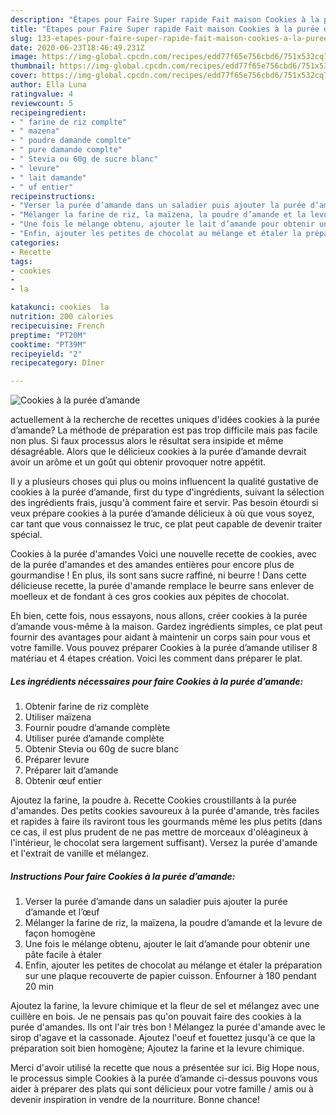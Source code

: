 ```yaml
---
description: "Étapes pour Faire Super rapide Fait maison Cookies à la purée d’amande"
title: "Étapes pour Faire Super rapide Fait maison Cookies à la purée d’amande"
slug: 133-etapes-pour-faire-super-rapide-fait-maison-cookies-a-la-puree-damande
date: 2020-06-23T18:46:49.231Z
image: https://img-global.cpcdn.com/recipes/edd77f65e756cbd6/751x532cq70/cookies-a-la-puree-damande-photo-principale-de-la-recette.jpg
thumbnail: https://img-global.cpcdn.com/recipes/edd77f65e756cbd6/751x532cq70/cookies-a-la-puree-damande-photo-principale-de-la-recette.jpg
cover: https://img-global.cpcdn.com/recipes/edd77f65e756cbd6/751x532cq70/cookies-a-la-puree-damande-photo-principale-de-la-recette.jpg
author: Ella Luna
ratingvalue: 4
reviewcount: 5
recipeingredient:
- " farine de riz complte"
- " mazena"
- " poudre damande complte"
- " pure damande complte"
- " Stevia ou 60g de sucre blanc"
- " levure"
- " lait damande"
- " uf entier"
recipeinstructions:
- "Verser la purée d’amande dans un saladier puis ajouter la purée d’amande et l’œuf"
- "Mélanger la farine de riz, la maïzena, la poudre d’amande et la levure de façon homogène"
- "Une fois le mélange obtenu, ajouter le lait d’amande pour obtenir une pâte facile à étaler"
- "Enfin, ajouter les petites de chocolat au mélange et étaler la préparation sur une plaque recouverte de papier cuisson. Enfourner à 180 pendant 20 min"
categories:
- Recette
tags:
- cookies
- 
- la

katakunci: cookies  la 
nutrition: 200 calories
recipecuisine: French
preptime: "PT20M"
cooktime: "PT39M"
recipeyield: "2"
recipecategory: Dîner

---
```



![Cookies à la purée d’amande](https://img-global.cpcdn.com/recipes/edd77f65e756cbd6/751x532cq70/cookies-a-la-puree-damande-photo-principale-de-la-recette.jpg)

actuellement à la recherche de recettes uniques d'idées cookies à la purée d’amande? La méthode de préparation est pas trop difficile mais pas facile non plus. Si faux processus alors le résultat sera insipide et même désagréable. Alors que le délicieux cookies à la purée d’amande devrait avoir un arôme et un goût qui obtenir provoquer notre appétit.

Il y a plusieurs choses qui plus ou moins influencent la qualité gustative de cookies à la purée d’amande, first du type d'ingrédients, suivant la sélection des ingrédients frais, jusqu'à comment faire et servir. Pas besoin étourdi si veux prépare cookies à la purée d’amande délicieux à où que vous soyez, car tant que vous connaissez le truc, ce plat peut capable de devenir traiter spécial.

Cookies à la purée d&#39;amandes Voici une nouvelle recette de cookies, avec de la purée d&#39;amandes et des amandes entières pour encore plus de gourmandise ! En plus, ils sont sans sucre raffiné, ni beurre ! Dans cette délicieuse recette, la purée d&#39;amande remplace le beurre sans enlever de moelleux et de fondant à ces gros cookies aux pépites de chocolat.


Eh bien, cette fois, nous essayons, nous allons, créer cookies à la purée d’amande vous-même à la maison. Gardez ingrédients simples, ce plat peut fournir des avantages pour aidant à maintenir un corps sain pour vous et votre famille. Vous pouvez préparer Cookies à la purée d’amande utiliser 8 matériau et 4 étapes création. Voici les comment dans préparer le plat.

<!--inarticleads1-->

##### Les ingrédients nécessaires pour faire Cookies à la purée d’amande:

1. Obtenir  farine de riz complète
1. Utiliser  maïzena
1. Fournir  poudre d’amande complète
1. Utiliser  purée d’amande complète
1. Obtenir  Stevia ou 60g de sucre blanc
1. Préparer  levure
1. Préparer  lait d’amande
1. Obtenir  œuf entier


Ajoutez la farine, la poudre à. Recette Cookies croustillants à la purée d&#39;amandes. Des petits cookies savoureux à la purée d&#39;amande, très faciles et rapides à faire ils raviront tous les gourmands même les plus petits (dans ce cas, il est plus prudent de ne pas mettre de morceaux d&#39;oléagineux à l&#39;intérieur, le chocolat sera largement suffisant). Versez la purée d&#39;amande et l&#39;extrait de vanille et mélangez. 

<!--inarticleads2-->

##### Instructions Pour faire Cookies à la purée d’amande:

1. Verser la purée d’amande dans un saladier puis ajouter la purée d’amande et l’œuf
1. Mélanger la farine de riz, la maïzena, la poudre d’amande et la levure de façon homogène
1. Une fois le mélange obtenu, ajouter le lait d’amande pour obtenir une pâte facile à étaler
1. Enfin, ajouter les petites de chocolat au mélange et étaler la préparation sur une plaque recouverte de papier cuisson. Enfourner à 180 pendant 20 min


Ajoutez la farine, la levure chimique et la fleur de sel et mélangez avec une cuillère en bois. Je ne pensais pas qu&#39;on pouvait faire des cookies à la purée d&#39;amandes. Ils ont l&#39;air très bon ! Mélangez la purée d&#39;amande avec le sirop d&#39;agave et la cassonade. Ajoutez l&#39;oeuf et fouettez jusqu&#39;à ce que la préparation soit bien homogène; Ajoutez la farine et la levure chimique. 


Merci d'avoir utilisé la recette que nous a présentée sur ici. Big Hope nous, le processus simple Cookies à la purée d’amande ci-dessus pouvons vous aider à préparer des plats qui sont délicieux pour votre famille / amis ou à devenir inspiration in vendre de la nourriture. Bonne chance!
